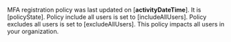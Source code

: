 <properties
	pageTitle="Identity Protection"
	description="Identity Protection"
	infoBubbleText="See details on the right"
	service="microsoft.aad"
	resource=""
	authors="sridhara"
	displayOrder="1"
	articleId="IPC_MfaRegistrationPolicy_IncludeAllUsers_WithNoExclusions"
	selfHelpType="insight"
	supportTopicIds=""
	resourceTags=""
	productPesIds=""
	cloudEnvironments="public"
/>

MFA registration policy was last updated on <!--$activityDateTime-->[**activityDateTime**]<!--/$activityDateTime-->. It is <!--$policyState-->[policyState]<!--/$policyState-->. Policy include all users is set to <!--$includeAllUsers-->[includeAllUsers]<!--/$includeAllUsers-->. Policy excludes all users is set to <!--$excludeAllUsers-->[excludeAllUsers]<!--/$excludeAllUsers-->. This policy impacts all users in your organization.
